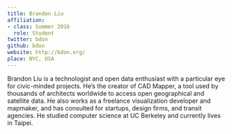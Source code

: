 ```yaml
---
title: Brandon Liu
affiliation:
- class: Summer 2016
  role: Student
twitter: bdon
github: bdon
website: http://bdon.org/
place: NYC, USA
---
```

Brandon Liu is a technologist and open data enthusiast with a particular eye for civic-minded projects. He’s the creator of CAD Mapper, a tool used by thousands of architects worldwide to access open geographical and satellite data. He also works as a freelance visualization developer and mapmaker, and has consulted for startups, design firms, and transit agencies. He studied computer science at UC Berkeley and currently lives in Taipei.  